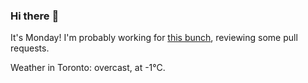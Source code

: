 ### Hi there :wave:

It's Monday! I'm probably working for [this bunch](https://github.com/kohofinancial), reviewing some pull requests.

Weather in Toronto: overcast, at -1°C.
